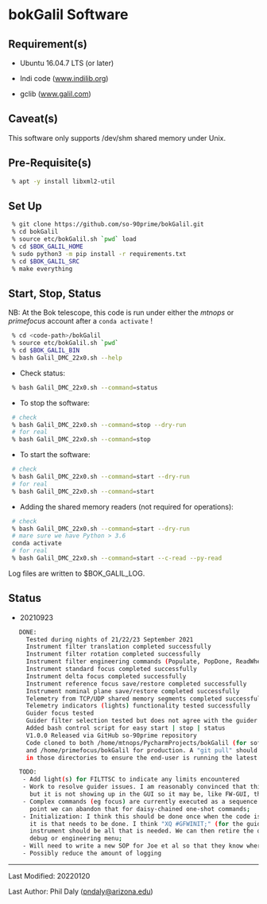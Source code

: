 # bokGalil Software

## Requirement(s)

 - Ubuntu 16.04.7 LTS (or later)

 - Indi code (www.indilib.org)

 - gclib (www.galil.com)

## Caveat(s)

This software only supports /dev/shm shared memory under Unix.

## Pre-Requisite(s)

```bash
 % apt -y install libxml2-util
```

## Set Up

```bash
 % git clone https://github.com/so-90prime/bokGalil.git
 % cd bokGalil
 % source etc/bokGalil.sh `pwd` load
 % cd $BOK_GALIL_HOME
 % sudo python3 -m pip install -r requirements.txt
 % cd $BOK_GALIL_SRC
 % make everything
```

## Start, Stop, Status

NB: At the Bok telescope, this code is run under either the *mtnops* or *primefocus* account after a `conda activate` !

```bash
 % cd <code-path>/bokGalil
 % source etc/bokGalil.sh `pwd`
 % cd $BOK_GALIL_BIN
 % bash Galil_DMC_22x0.sh --help
```

 - Check status:

```bash
 % bash Galil_DMC_22x0.sh --command=status
```

 - To stop the software:

```bash
 # check
 % bash Galil_DMC_22x0.sh --command=stop --dry-run
 # for real
 % bash Galil_DMC_22x0.sh --command=stop
```

 - To start the software:

```bash
 # check
 % bash Galil_DMC_22x0.sh --command=start --dry-run
 # for real
 % bash Galil_DMC_22x0.sh --command=start
```

 - Adding the shared memory readers (not required for operations):

```bash
 # check
 % bash Galil_DMC_22x0.sh --command=start --dry-run
 # mare sure we have Python > 3.6
 conda activate
 # for real
 % bash Galil_DMC_22x0.sh --command=start --c-read --py-read
```

Log files are written to $BOK_GALIL_LOG.

## Status

 - 20210923
```bash
   DONE:
     Tested during nights of 21/22/23 September 2021
     Instrument filter translation completed successfully
     Instrument filter rotation completed successfully
     Instrument filter engineering commands (Populate, PopDone, ReadWheel, Initialize) completed successfully
     Instrument standard focus completed successfully
     Instrument delta focus completed successfully
     Instrument reference focus save/restore completed successfully
     Instrument nominal plane save/restore completed successfully
     Telemetry from TCP/UDP shared memory segments completed successfully
     Telemetry indicators (lights) functionality tested successfully
     Guider focus tested
     Guider filter selection tested but does not agree with the guider GUI
     Added bash control script for easy start | stop | status
     V1.0.0 Released via GitHub so-90prime repository
     Code cloned to both /home/mtnops/PycharmProjects/bokGalil (for software development and engineering)
     and /home/primefocus/bokGalil for production. A "git pull" should be executed from time to time 
     in those directories to ensure the end-user is running the latest revision.

   TODO:
    - Add light(s) for FILTTSC to indicate any limits encountered
    - Work to resolve guider issues. I am reasonably convinced that this driver is doing the right thing 
      but it is not showing up in the GUI so it may be, like FW-GUI, that it has internal logic;
    - Complex commands (eg focus) are currently executed as a sequence of "atomic" statements. At some 
      point we can abandon that for daisy-chained one-shot commands;
    - Initialization: I think this should be done once when the code is started so we need to agree what 
      it is that needs to be done. I think "XQ #GFWINIT;" (for the guider) and "XQ #FILTRD;" for the 
      instrument should be all that is needed. We can then retire the other commands or put them in a
      debug or engineering menu;
    - Will need to write a new SOP for Joe et al so that they know where the filter files are etc
    - Possibly reduce the amount of logging
```

--------------------------------------

Last Modified: 20220120

Last Author: Phil Daly (pndaly@arizona.edu)
